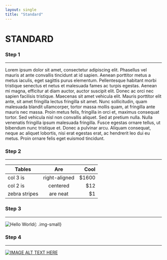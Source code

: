 ```yaml
---
layout: single
title: "Standard"
---
```



# STANDARD

### Step 1

***

Lorem ipsum dolor sit amet, consectetur adipiscing elit. Phasellus vel mauris at ante convallis tincidunt at id sapien. Aenean porttitor metus a metus iaculis, eget sagittis purus elementum. Pellentesque habitant morbi tristique senectus et netus et malesuada fames ac turpis egestas. Aenean mi magna, efficitur at diam auctor, auctor suscipit elit. Donec ac orci nec sapien facilisis tristique. Maecenas sit amet vehicula elit. Mauris porttitor elit ante, sit amet fringilla lectus fringilla sit amet. Nunc sollicitudin, quam malesuada blandit ullamcorper, tortor massa mollis quam, at fringilla ante mauris nec massa. Proin metus felis, fringilla in orci et, maximus consequat tortor. Sed vehicula nisl non convallis aliquet. Sed at pretium nulla. Nulla venenatis fringilla ipsum malesuada fringilla. Fusce egestas ornare tellus, ut bibendum nunc tristique et. Donec a pulvinar arcu. Aliquam consequat, neque ac aliquet lobortis, nisi erat egestas erat, ac hendrerit leo dui eu metus. Proin ornare felis eget euismod tincidunt.

### Step 2

***

| Tables        | Are           | Cool  |
| ------------- |:-------------:| -----:|
| col 3 is      | right-aligned | $1600 |
| col 2 is      | centered      |   $12 |
| zebra stripes | are neat      |    $1 |

### Step 3

***

![Hello World][logo]{: .img-small}

[logo]: https://scontent.fomr1-1.fna.fbcdn.net/v/t31.0-8/17880523_1488265987910235_2629404844535117774_o.jpg?oh=e284ca3c486bc93ee43f38a323b86a42&oe=59758BE8 "Hello world"

### Step 4

***

[![IMAGE ALT TEXT HERE](http://img.youtube.com/vi/gwu84SUYBgA/0.jpg)](http://www.youtube.com/watch?v=gwu84SUYBgA)